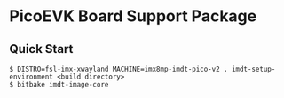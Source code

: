# PicoEVK Board Support Package

## Quick Start

```
$ DISTRO=fsl-imx-xwayland MACHINE=imx8mp-imdt-pico-v2 . imdt-setup-environment <build directory>
$ bitbake imdt-image-core
```

